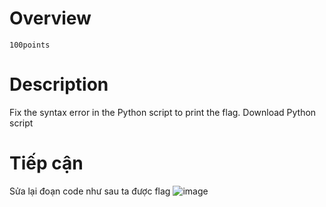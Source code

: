 # Overview #
`100points`

# Description #
Fix the syntax error in the Python script to print the flag.
Download Python script

# Tiếp cận #
Sửa lại đoạn code như sau ta được flag
![image](https://github.com/zangcinh/PicoCTF_Writeup/assets/173159694/ea08d117-30e7-48ff-b192-522535893901)
